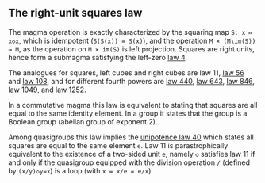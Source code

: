 ## The right-unit squares law

The magma operation is exactly characterized by the squaring map `S: x ↦ x◇x`, which is idempotent (`S(S(x)) = S(x)`), and the operation `M × (M∖im(S)) → M`, as the operation on `M × im(S)` is left projection.  Squares are right units, hence form a submagma satisfying the left-zero [law 4](https://teorth.github.io/equational_theories/implications/?4).

The analogues for squares, left cubes and right cubes are law 11, [law 56](https://teorth.github.io/equational_theories/implications/?56) and [law 108](https://teorth.github.io/equational_theories/implications/?108), and for different fourth powers are [law 440](https://teorth.github.io/equational_theories/implications/?440), [law 643](https://teorth.github.io/equational_theories/implications/?643), [law 846](https://teorth.github.io/equational_theories/implications/?846), [law 1049](https://teorth.github.io/equational_theories/implications/?1049), and [law 1252](https://teorth.github.io/equational_theories/implications/?1252).

In a commutative magma this law is equivalent to stating that squares are all equal to the same identity element.  In a group it states that the group is a Boolean group (abelian group of exponent 2).

Among quasigroups this law implies the [unipotence law 40](https://teorth.github.io/equational_theories/implications/?40) which states all squares are equal to the same element `e`.  Law 11 is parastrophically equivalent to the existence of a two-sided unit `e`, namely `◇` satisfies law 11 if and only if the quasigroup equipped with the division operation `/` (defined by `(x/y)◇y=x`) is a loop (with `x = x/e = e/x`).
